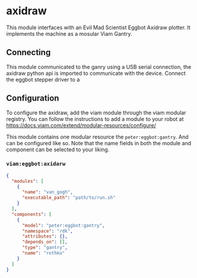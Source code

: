 # axidraw

This module interfaces with an Evil Mad Scientist Eggbot Axidraw plotter. It implements the machine as a mosular Viam Gantry.



## Connecting

This module communicated to the ganry using a USB serial connection, the axidraw python api is imported to communicate with the device. 
Connect the eggbot stepper driver to a 

## Configuration

To configure the axidraw, add the viam module through the viam modular registry. 
You can follow the instructions to add a module to your robot at https://docs.viam.com/extend/modular-resources/configure/

This module contains one modular resource the `peter:eggbot:gantry`. And can be configured like so. Note that the name fields in both the module and component
can be selected to your liking.


### `viam:eggbot:axidarw`
```json
{
  "modules": [
    {
      "name": "van_gogh",
      "executable_path": "path/to/run.sh"
    }
  ],
  "components": [
    {
      "model": "peter:eggbot:gantry",
      "namespace": "rdk",
      "attributes": {},
      "depends_on": [],
      "type": "gantry",
      "name": "rothko"
    }
  ]
}
```



